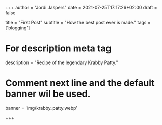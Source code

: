 +++
author = "Jordi Jaspers"
date = 2021-07-25T17:17:26+02:00
draft = false

title = "First Post"
subtitle = "How the best post ever is made."
tags = ['blogging']

# For description meta tag
description = "Recipe of the legendary Krabby Patty."

# Comment next line and the default banner wil be used.
banner = 'img/krabby_patty.webp'

+++

